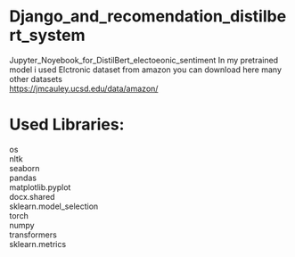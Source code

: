 # Django_and_recomendation_distilbert_system
Jupyter_Noyebook_for_DistilBert_electoeonic_sentiment
In my pretrained model i used Elctronic dataset from amazon you can download here many other datasets  
https://jmcauley.ucsd.edu/data/amazon/
# Used Libraries:
os  
nltk  
seaborn  
pandas  
matplotlib.pyplot  
docx.shared  
sklearn.model_selection  
torch  
numpy  
transformers  
sklearn.metrics  
